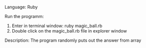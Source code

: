 Language: Ruby

Run the programm:
  1. Enter in terminal window: ruby magic_ball.rb
  2. Double click on the magic_ball.rb file in explorer window

Description: The program randomly puts out the answer from array
